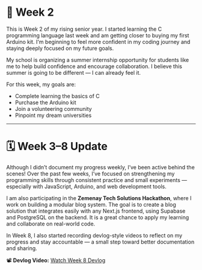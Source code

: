 # 📅 Week 2

This is Week 2 of my rising senior year. I started learning the C programming language last week and am getting closer to buying my first Arduino kit. I'm beginning to feel more confident in my coding journey and staying deeply focused on my future goals.

My school is organizing a summer internship opportunity for students like me to help build confidence and encourage collaboration. I believe this summer is going to be different — I can already feel it.

For this week, my goals are:
- Complete learning the basics of C
- Purchase the Arduino kit
- Join a volunteering community
- Pinpoint my dream universities

---

# 🗓️ Week 3–8 Update

Although I didn’t document my progress weekly, I’ve been active behind the scenes! Over the past few weeks, I’ve focused on strengthening my programming skills through consistent practice and small experiments — especially with JavaScript, Arduino, and web development tools.

I am also participating in the **Zemenay Tech Solutions Hackathon**, where I work on building a modular blog system. The goal is to create a blog solution that integrates easily with any Next.js frontend, using Supabase and PostgreSQL on the backend. It is a great chance to apply my learning and collaborate on real-world code.

In Week 8, I also started recording devlog-style videos to reflect on my progress and stay accountable — a small step toward better documentation and sharing.

📽️ **Devlog Video:** [Watch Week 8 Devlog](https://drive.google.com/file/d/1Pz-MRVNDm3wAU08N0yfDR6WZwy9m_703/view?usp=drivesdk)


